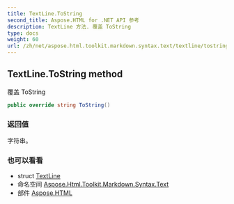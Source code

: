 ```yaml
---
title: TextLine.ToString
second_title: Aspose.HTML for .NET API 参考
description: TextLine 方法. 覆盖 ToString
type: docs
weight: 60
url: /zh/net/aspose.html.toolkit.markdown.syntax.text/textline/tostring/
---
```

## TextLine.ToString method

覆盖 ToString

```csharp
public override string ToString()
```

### 返回值

字符串。

### 也可以看看

* struct [TextLine](../)
* 命名空间 [Aspose.Html.Toolkit.Markdown.Syntax.Text](../../textline/)
* 部件 [Aspose.HTML](../../../)


